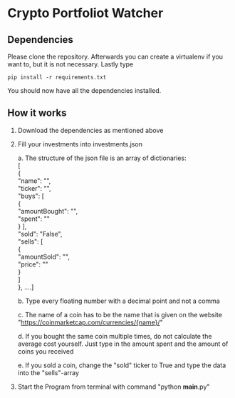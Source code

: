 # Crypto Portfoliot Watcher

## Dependencies
Please clone the repository. Afterwards you can create a virtualenv if you want to, but it is not necessary.
Lastly type
```
pip install -r requirements.txt
```
You should now have all the dependencies installed.

## How it works
1. Download the dependencies as mentioned above
2. Fill your investments into investments.json

    a. The structure of the json file is an array of dictionaries: <br/>
        [ <br/>
            { <br/>
                "name": "", <br/>
                "ticker": "", <br/>
                "buys": [ <br/>
                    { <br/>
                        "amountBought": "", <br/>
                        "spent": "" <br/>
                    }
                ], <br/>
                "sold": "False", <br/>
                "sells": [ <br/>
                    { <br/>
                        "amountSold": "", <br/>
                        "price": "" <br/>
                    } <br/>
                ] <br/>
            }, ....] <br/>
        

    b. Type every floating number with a decimal point and not a comma

    c. The name of a coin has to be the name that is given on the website "https://coinmarketcap.com/currencies/{name}/"

    d. If you bought the same coin multiple times, do not calculate the average cost yourself. Just type in the amount spent and the amount of coins you received
    
    e. If you sold a coin, change the "sold" ticker to True and type the data into the "sells"-array
    
3. Start the Program from terminal with command "python __main__.py"
